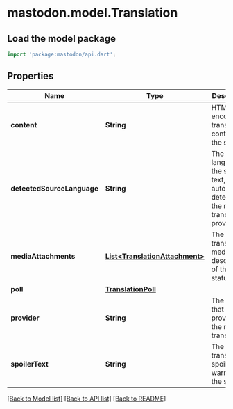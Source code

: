 # mastodon.model.Translation

## Load the model package
```dart
import 'package:mastodon/api.dart';
```

## Properties
Name | Type | Description | Notes
------------ | ------------- | ------------- | -------------
**content** | **String** | HTML-encoded translated content of the status. | [optional] 
**detectedSourceLanguage** | **String** | The language of the source text, as auto-detected by the machine translation provider. | [optional] 
**mediaAttachments** | [**List&lt;TranslationAttachment&gt;**](TranslationAttachment.md) | The translated media descriptions of the status. | [optional] 
**poll** | [**TranslationPoll**](TranslationPoll.md) |  | [optional] 
**provider** | **String** | The service that provided the machine translation. | [optional] 
**spoilerText** | **String** | The translated spoiler warning of the status. | [optional] 

[[Back to Model list]](../README.md#documentation-for-models) [[Back to API list]](../README.md#documentation-for-api-endpoints) [[Back to README]](../README.md)


